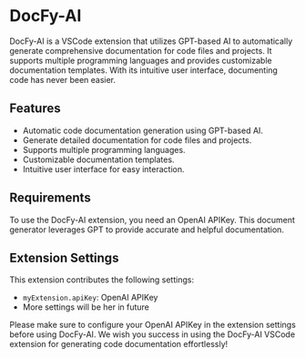# DocFy-AI

DocFy-AI is a VSCode extension that utilizes GPT-based AI to automatically generate comprehensive documentation for code files and projects. It supports multiple programming languages and provides customizable documentation templates. With its intuitive user interface, documenting code has never been easier.

## Features

- Automatic code documentation generation using GPT-based AI.
- Generate detailed documentation for code files and projects.
- Supports multiple programming languages.
- Customizable documentation templates.
- Intuitive user interface for easy interaction.

## Requirements

To use the DocFy-AI extension, you need an OpenAI APIKey. This document generator leverages GPT to provide accurate and helpful documentation.

## Extension Settings

This extension contributes the following settings:

- `myExtension.apiKey`: OpenAI APIKey
- More settings will be her in future

Please make sure to configure your OpenAI APIKey in the extension settings before using DocFy-AI.
We wish you success in using the DocFy-AI VSCode extension for generating code documentation effortlessly!
